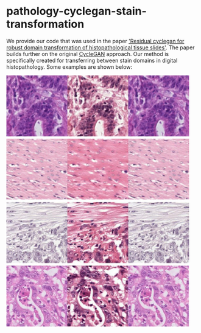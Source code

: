 # pathology-cyclegan-stain-transformation

We provide our code that was used in the paper ['Residual cyclegan for robust domain transformation of histopathological tissue slides'](https://pubmed.ncbi.nlm.nih.gov/33647784/). The paper builds further on the original [CycleGAN](https://github.com/junyanz/CycleGAN) approach. Our method is specifically created for transferring between stain domains in digital histopathology. Some examples are shown below:

<img src='imgs/examples.jpg' align="center" width=480>
